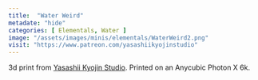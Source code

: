 ```yaml
---
title:  "Water Weird"
metadate: "hide"
categories: [ Elementals, Water ]
image: "/assets/images/minis/elementals/WaterWeird2.png"
visit: "https://www.patreon.com/yasashiikyojinstudio"
---
```

3d print from [Yasashii Kyojin Studio](https://www.patreon.com/yasashiikyojinstudio). 
Printed on an Anycubic Photon X 6k.